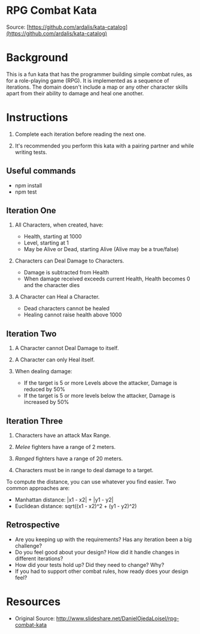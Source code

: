 RPG Combat Kata
================
Source: [https://github.com/ardalis/kata-catalog](https://github.com/ardalis/kata-catalog)

# Background #

This is a fun kata that has the programmer building simple combat rules, as for a role-playing game (RPG). It is implemented as a sequence of iterations. The domain doesn't include a map or any other character skills apart from their ability to damage and heal one another.

# Instructions #

1. Complete each iteration before reading the next one.

2. It's recommended you perform this kata with a pairing partner and while writing tests.

## Useful commands ##
- npm install
- npm test
## Iteration One ##

1. All Characters, when created, have:
    - Health, starting at 1000
    - Level, starting at 1
    - May be Alive or Dead, starting Alive (Alive may be a true/false)

2. Characters can Deal Damage to Characters.
    - Damage is subtracted from Health
    - When damage received exceeds current Health, Health becomes 0 and the character dies

3. A Character can Heal a Character.
    - Dead characters cannot be healed
    - Healing cannot raise health above 1000

## Iteration Two ##

1. A Character cannot Deal Damage to itself.

2. A Character can only Heal itself.

3. When dealing damage:
    - If the target is 5 or more Levels above the attacker, Damage is reduced by 50%
    - If the target is 5 or more levels below the attacker, Damage is increased by 50%

## Iteration Three ##

1. Characters have an attack Max Range.

2. *Melee* fighters have a range of 2 meters.

3. *Ranged* fighters have a range of 20 meters.

4. Characters must be in range to deal damage to a target.

To compute the distance, you can use whatever you find easier.
Two common approaches are:
- Manhattan distance: |x1 - x2| + |y1 - y2|
- Euclidean distance: sqrt((x1 - x2)^2 + (y1 - y2)^2)
## Retrospective ##

- Are you keeping up with the requirements? Has any iteration been a big challenge?
- Do you feel good about your design? How did it handle changes in different iterations?
- How did your tests hold up? Did they need to change? Why?
- If you had to support other combat rules, how ready does your design feel?

# Resources #

- Original Source: http://www.slideshare.net/DanielOjedaLoisel/rpg-combat-kata
